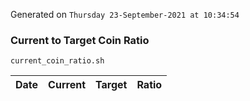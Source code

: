 Generated on `Thursday 23-September-2021 at 10:34:54`

### Current to Target Coin Ratio
`current_coin_ratio.sh`

Date|Current|Target|Ratio
---|---|---|---
